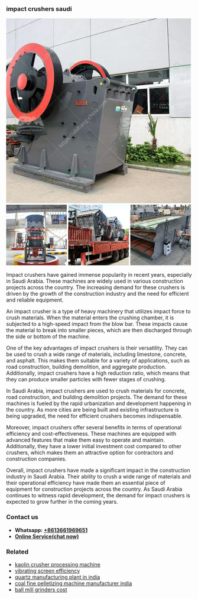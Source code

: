 <h3>impact crushers saudi</h3><img src='1708663231.jpg' alt=''><p>Impact crushers have gained immense popularity in recent years, especially in Saudi Arabia. These machines are widely used in various construction projects across the country. The increasing demand for these crushers is driven by the growth of the construction industry and the need for efficient and reliable equipment.</p><p>An impact crusher is a type of heavy machinery that utilizes impact force to crush materials. When the material enters the crushing chamber, it is subjected to a high-speed impact from the blow bar. These impacts cause the material to break into smaller pieces, which are then discharged through the side or bottom of the machine.</p><p>One of the key advantages of impact crushers is their versatility. They can be used to crush a wide range of materials, including limestone, concrete, and asphalt. This makes them suitable for a variety of applications, such as road construction, building demolition, and aggregate production. Additionally, impact crushers have a high reduction ratio, which means that they can produce smaller particles with fewer stages of crushing.</p><p>In Saudi Arabia, impact crushers are used to crush materials for concrete, road construction, and building demolition projects. The demand for these machines is fueled by the rapid urbanization and development happening in the country. As more cities are being built and existing infrastructure is being upgraded, the need for efficient crushers becomes indispensable.</p><p>Moreover, impact crushers offer several benefits in terms of operational efficiency and cost-effectiveness. These machines are equipped with advanced features that make them easy to operate and maintain. Additionally, they have a lower initial investment cost compared to other crushers, which makes them an attractive option for contractors and construction companies.</p><p>Overall, impact crushers have made a significant impact in the construction industry in Saudi Arabia. Their ability to crush a wide range of materials and their operational efficiency have made them an essential piece of equipment for construction projects across the country. As Saudi Arabia continues to witness rapid development, the demand for impact crushers is expected to grow further in the coming years.</p><h3>Contact us</h3><ul><li><strong>Whatsapp:&nbsp;<a href="https://wa.me/8613661969651">+8613661969651</a></strong></li><li><a href="https://swt.shibang-china.com/?git&amp;zhl&amp;impact crushers saudi"><strong>Online Service(chat now)</strong></a></li></ul><h3>Related</h3><ul><li><a href='kaolin crusher processing machine.md'>kaolin crusher processing machine</a></li><li><a href='vibrating screen efficiency.md'>vibrating screen efficiency</a></li><li><a href='quartz manufacturing plant in india.md'>quartz manufacturing plant in india</a></li><li><a href='coal fine pelletizing machine manufacturer india.md'>coal fine pelletizing machine manufacturer india</a></li><li><a href='ball mill grinders cost.md'>ball mill grinders cost</a></li></ul>
